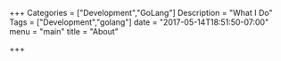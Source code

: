 +++
Categories = ["Development","GoLang"]
Description = "What I Do"
Tags = ["Development","golang"]
date = "2017-05-14T18:51:50-07:00"
menu = "main"
title = "About"

+++
